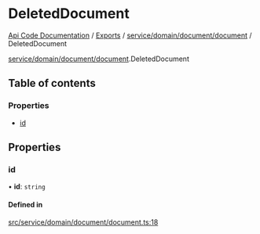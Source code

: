 # DeletedDocument
 
[Api Code Documentation](../README.md) / [Exports](../modules.md) / [service/domain/document/document](../modules/service_domain_document_document.md) / DeletedDocument

[service/domain/document/document](../modules/service_domain_document_document.md).DeletedDocument

## Table of contents

### Properties

- [id](service_domain_document_document.DeletedDocument.md#id)

## Properties

### id

• **id**: `string`

#### Defined in

[src/service/domain/document/document.ts:18](https://github.com/openkfw/TruBudget/blob/2e83742/api/src/service/domain/document/document.ts#L18)
